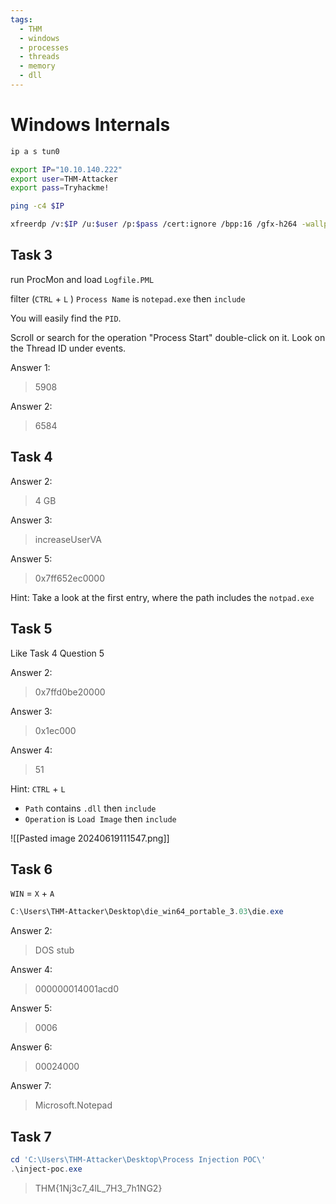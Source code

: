 ```yaml
---
tags:
  - THM
  - windows
  - processes
  - threads
  - memory
  - dll
---
```


# Windows Internals

```bash
ip a s tun0

export IP="10.10.140.222"
export user=THM-Attacker
export pass=Tryhackme!

ping -c4 $IP

xfreerdp /v:$IP /u:$user /p:$pass /cert:ignore /bpp:16 /gfx-h264 -wallpaper -themes -fonts -f
```

## Task 3

run ProcMon and load `Logfile.PML`

filter (`CTRL` + `L` ) `Process Name` is `notepad.exe` then `include`

You will easily find the `PID`.

Scroll or search for the operation "Process Start" double-click on it. Look on the Thread ID under events.

Answer 1:
>5908

Answer 2:
>6584

## Task 4

Answer 2:
>4 GB

Answer 3:
>increaseUserVA

Answer 5:
>0x7ff652ec0000

Hint: Take a look at the first entry, where the path includes the `notpad.exe`

## Task 5

Like Task 4 Question 5

Answer 2:
>0x7ffd0be20000

Answer 3:
>0x1ec000

Answer 4:
>51

Hint: `CTRL` + `L`

- `Path` contains `.dll` then `include`
- `Operation` is `Load Image` then `include`

![[Pasted image 20240619111547.png]]

## Task 6

`WIN` = `X` + `A`

```powershell
C:\Users\THM-Attacker\Desktop\die_win64_portable_3.03\die.exe
```

Answer 2:
>DOS stub

Answer 4:
>000000014001acd0

Answer 5:
>0006

Answer 6:
>00024000

Answer 7:
>Microsoft.Notepad

## Task 7

```powershell
cd 'C:\Users\THM-Attacker\Desktop\Process Injection POC\'
.\inject-poc.exe
```

>THM{1Nj3c7_4lL_7H3_7h1NG2}
